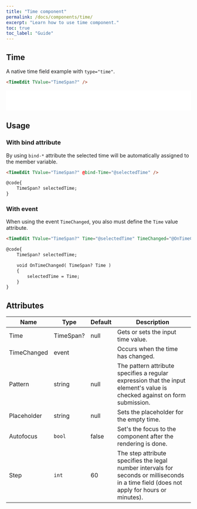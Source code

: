 ```yaml
---
title: "Time component"
permalink: /docs/components/time/
excerpt: "Learn how to use time component."
toc: true
toc_label: "Guide"
---
```


## Time

A native time field example with `type="time"`.

```html
<TimeEdit TValue="TimeSpan?" />
```

<iframe src="/examples/forms/time/" frameborder="0" scrolling="no" style="width:100%;height:55px;"></iframe>

## Usage

### With bind attribute

By using `bind-*` attribute the selected time will be automatically assigned to the member variable.

```html
<TimeEdit TValue="TimeSpan?" @bind-Time="@selectedTime" />

@code{
    TimeSpan? selectedTime;
}
```

### With event

When using the event `TimeChanged`, you also must define the `Time` value attribute.

```html
<TimeEdit TValue="TimeSpan?" Time="@selectedTime" TimeChanged="@OnTimeChanged" />

@code{
    TimeSpan? selectedTime;

    void OnTimeChanged( TimeSpan? Time )
    {
        selectedTime = Time;
    }
}
```

## Attributes

| Name          | Type                                                                       | Default      | Description                                                                                                                                   |
|---------------|----------------------------------------------------------------------------|--------------|-----------------------------------------------------------------------------------------------------------------------------------------------|
| Time          | TimeSpan?                                                                  | null         | Gets or sets the input time value.                                                                                                            |
| TimeChanged   | event                                                                      |              | Occurs when the time has changed.                                                                                                             |
| Pattern       | string                                                                     | null         | The pattern attribute specifies a regular expression that the input element's value is checked against on form submission.                    |
| Placeholder   | string                                                                     | null         | Sets the placeholder for the empty time.                                                                                                      |
| Autofocus     | `bool`                                                                     |  false       | Set's the focus to the component after the rendering is done.                                                                                 |
| Step          | `int`                                                                      | 60           | The step attribute specifies the legal number intervals for seconds or milliseconds in a time field (does not apply for hours or minutes).    |
